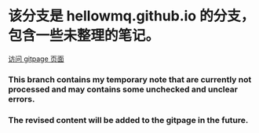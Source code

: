 # 该分支是 hellowmq.github.io 的分支，包含一些未整理的笔记。
[访问 gitpage 页面](https://hellowmq.github.io)

### This branch contains my temporary note that are currently not processed and may contains some unchecked and unclear errors. 

### The revised content will be added to the gitpage in the future. 


